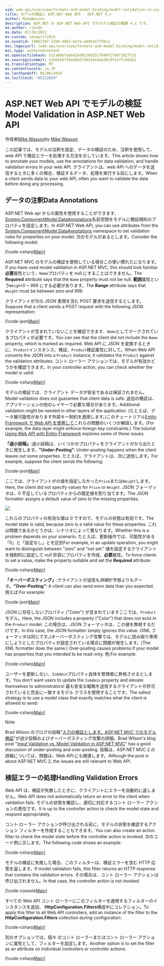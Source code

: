 ```yaml
---
uid: web-api/overview/formats-and-model-binding/model-validation-in-aspnet-web-api
title: モデルの検証に ASP.NET Web API - ASP.NET 4.x
author: MikeWasson
description: ASP.NET の ASP.NET Web API でのモデル検証の概要 4.x です。
ms.author: riande
ms.date: 07/20/2012
ms.custom: seoapril2019
ms.assetid: 7d061207-22b8-4883-bafa-e89b1e7749ca
msc.legacyurl: /web-api/overview/formats-and-model-binding/model-validation-in-aspnet-web-api
msc.type: authoredcontent
ms.openlocfilehash: 531a66b7ab642bd012663517640f2766f1917f25
ms.sourcegitcommit: 51b01b6ff8edde57d8243e4da28c9f1e7f1962b2
ms.translationtype: MT
ms.contentlocale: ja-JP
ms.lasthandoff: 05/06/2019
ms.locfileid: "65112819"
---
```

# <a name="model-validation-in-aspnet-web-api"></a><span data-ttu-id="0aa03-103">ASP.NET Web API でモデルの検証</span><span class="sxs-lookup"><span data-stu-id="0aa03-103">Model Validation in ASP.NET Web API</span></span>

<span data-ttu-id="0aa03-104">作成者[Mike Wasson](https://github.com/MikeWasson)</span><span class="sxs-lookup"><span data-stu-id="0aa03-104">by [Mike Wasson](https://github.com/MikeWasson)</span></span>

<span data-ttu-id="0aa03-105">この記事では、モデルの注釈を設定、データの検証のため、注釈を使用して、web API で検証エラーを処理する方法を示しています。</span><span class="sxs-lookup"><span data-stu-id="0aa03-105">This article shows how to annotate your models, use the annotations for data validation, and handle validation errors in your web API.</span></span> <span data-ttu-id="0aa03-106">クライアントは、web API へのデータを送信するときに多くの場合、検証するデータ、処理を実行する前にします。</span><span class="sxs-lookup"><span data-stu-id="0aa03-106">When a client sends data to your web API, often you want to validate the data before doing any processing.</span></span> 

## <a name="data-annotations"></a><span data-ttu-id="0aa03-107">データの注釈</span><span class="sxs-lookup"><span data-stu-id="0aa03-107">Data Annotations</span></span>

<span data-ttu-id="0aa03-108">ASP.NET Web api からの属性を使用することができます、 [System.ComponentModel.DataAnnotations](/dotnet/api/system.componentmodel.dataannotations)名前空間をモデルに検証規則のプロパティを設定します。</span><span class="sxs-lookup"><span data-stu-id="0aa03-108">In ASP.NET Web API, you can use attributes from the [System.ComponentModel.DataAnnotations](/dotnet/api/system.componentmodel.dataannotations) namespace to set validation rules for properties on your model.</span></span> <span data-ttu-id="0aa03-109">次のモデルがあるとします。</span><span class="sxs-lookup"><span data-stu-id="0aa03-109">Consider the following model:</span></span>

[!code-csharp[Main](model-validation-in-aspnet-web-api/samples/sample1.cs)]

<span data-ttu-id="0aa03-110">ASP.NET MVC のモデルの検証を使用している場合この使い慣れたになります。</span><span class="sxs-lookup"><span data-stu-id="0aa03-110">If you have used model validation in ASP.NET MVC, this should look familiar.</span></span> <span data-ttu-id="0aa03-111">**必要**属性という、`Name`プロパティを null にすることはできません。</span><span class="sxs-lookup"><span data-stu-id="0aa03-111">The **Required** attribute says that the `Name` property must not be null.</span></span> <span data-ttu-id="0aa03-112">**範囲**属性という`Weight`0 ~ 999 にする必要があります。</span><span class="sxs-lookup"><span data-stu-id="0aa03-112">The **Range** attribute says that `Weight` must be between zero and 999.</span></span>

<span data-ttu-id="0aa03-113">クライアントが次の JSON 表現を含む POST 要求を送信するとします。</span><span class="sxs-lookup"><span data-stu-id="0aa03-113">Suppose that a client sends a POST request with the following JSON representation:</span></span>

[!code-json[Main](model-validation-in-aspnet-web-api/samples/sample2.json)]

<span data-ttu-id="0aa03-114">クライアントが含まれていないことを確認できます、`Name`としてマークされているプロパティが必要です。</span><span class="sxs-lookup"><span data-stu-id="0aa03-114">You can see that the client did not include the `Name` property, which is marked as required.</span></span> <span data-ttu-id="0aa03-115">Web API に JSON を変換するときに、`Product`インスタンス、検証、`Product`検証属性に対して。</span><span class="sxs-lookup"><span data-stu-id="0aa03-115">When Web API converts the JSON into a `Product` instance, it validates the `Product` against the validation attributes.</span></span> <span data-ttu-id="0aa03-116">コント ローラー アクションでは、モデルが有効かどうかを確認できます。</span><span class="sxs-lookup"><span data-stu-id="0aa03-116">In your controller action, you can check whether the model is valid:</span></span>

[!code-csharp[Main](model-validation-in-aspnet-web-api/samples/sample3.cs)]

<span data-ttu-id="0aa03-117">モデルの検証では、クライアント データが安全であるは保証されません。</span><span class="sxs-lookup"><span data-stu-id="0aa03-117">Model validation does not guarantee that client data is safe.</span></span> <span data-ttu-id="0aa03-118">追加の検証は、アプリケーションの他のレイヤーで必要な場合があります。</span><span class="sxs-lookup"><span data-stu-id="0aa03-118">Additional validation might be needed in other layers of the application.</span></span> <span data-ttu-id="0aa03-119">(たとえば、データ層可能性があります外部キー制約を適用します。)このチュートリアル[Entity Framework で Web API を使用して](../data/using-web-api-with-entity-framework/part-1.md)これらの問題のいくつか解説します。</span><span class="sxs-lookup"><span data-stu-id="0aa03-119">(For example, the data layer might enforce foreign key constraints.) The tutorial [Using Web API with Entity Framework](../data/using-web-api-with-entity-framework/part-1.md) explores some of these issues.</span></span>

<span data-ttu-id="0aa03-120">**「過小投稿」**:過小投稿は、いくつかのプロパティをクライアントがから出たときに発生します。</span><span class="sxs-lookup"><span data-stu-id="0aa03-120">**"Under-Posting"**: Under-posting happens when the client leaves out some properties.</span></span> <span data-ttu-id="0aa03-121">たとえば、クライアントは、次に送信します。</span><span class="sxs-lookup"><span data-stu-id="0aa03-121">For example, suppose the client sends the following:</span></span>

[!code-json[Main](model-validation-in-aspnet-web-api/samples/sample4.json)]

<span data-ttu-id="0aa03-122">ここでは、クライアントがの値を指定しなかった`Price`または`Weight`します。</span><span class="sxs-lookup"><span data-stu-id="0aa03-122">Here, the client did not specify values for `Price` or `Weight`.</span></span> <span data-ttu-id="0aa03-123">JSON フォーマッタは、0 不足しているプロパティからの既定値を割り当てます。</span><span class="sxs-lookup"><span data-stu-id="0aa03-123">The JSON formatter assigns a default value of zero to the missing properties.</span></span>

![](model-validation-in-aspnet-web-api/_static/image1.png)

<span data-ttu-id="0aa03-124">これらのプロパティの有効な値は 0 ですので、モデルの状態は有効です。</span><span class="sxs-lookup"><span data-stu-id="0aa03-124">The model state is valid, because zero is a valid value for these properties.</span></span> <span data-ttu-id="0aa03-125">これは問題であるかどうかは、シナリオによって異なります。</span><span class="sxs-lookup"><span data-stu-id="0aa03-125">Whether this is a problem depends on your scenario.</span></span> <span data-ttu-id="0aa03-126">たとえば、更新操作では、可能性がある「0」と「設定なし」とを区別</span><span class="sxs-lookup"><span data-stu-id="0aa03-126">For example, in an update operation, you might want to distinguish between "zero" and "not set."</span></span> <span data-ttu-id="0aa03-127">値を設定するクライアントを強制的に設定して null 許容にプロパティを作成、**必要**属性。</span><span class="sxs-lookup"><span data-stu-id="0aa03-127">To force clients to set a value, make the property nullable and set the **Required** attribute:</span></span>

[!code-csharp[Main](model-validation-in-aspnet-web-api/samples/sample5.cs?highlight=1-2)]

<span data-ttu-id="0aa03-128">**「オーバーポスティング」**:クライアントが送信も*詳細*が予想よりもデータ。</span><span class="sxs-lookup"><span data-stu-id="0aa03-128">**"Over-Posting"**: A client can also send *more* data than you expected.</span></span> <span data-ttu-id="0aa03-129">例えば:</span><span class="sxs-lookup"><span data-stu-id="0aa03-129">For example:</span></span>

[!code-json[Main](model-validation-in-aspnet-web-api/samples/sample6.json)]

<span data-ttu-id="0aa03-130">JSON に存在しないプロパティ ("Color") が含まれていますここでは、`Product`モデル。</span><span class="sxs-lookup"><span data-stu-id="0aa03-130">Here, the JSON includes a property ("Color") that does not exist in the `Product` model.</span></span> <span data-ttu-id="0aa03-131">この場合は、JSON フォーマッタは、この値を無視するだけです。</span><span class="sxs-lookup"><span data-stu-id="0aa03-131">In this case, the JSON formatter simply ignores this value.</span></span> <span data-ttu-id="0aa03-132">(XML フォーマッタは同じです。)オーバーポスティング攻撃では、モデルに読み取り専用にしようとしたプロパティが設定されている場合に問題が発生します。</span><span class="sxs-lookup"><span data-stu-id="0aa03-132">(The XML formatter does the same.) Over-posting causes problems if your model has properties that you intended to be read-only.</span></span> <span data-ttu-id="0aa03-133">例:</span><span class="sxs-lookup"><span data-stu-id="0aa03-133">For example:</span></span>

[!code-csharp[Main](model-validation-in-aspnet-web-api/samples/sample7.cs)]

<span data-ttu-id="0aa03-134">ユーザーを更新しない、`IsAdmin`プロパティ自体を管理者に昇格させるとします。</span><span class="sxs-lookup"><span data-stu-id="0aa03-134">You don't want users to update the `IsAdmin` property and elevate themselves to administrators!</span></span> <span data-ttu-id="0aa03-135">最も安全な戦略を送信するクライアントが許可されていると完全に一致するモデル クラスを使用することです。</span><span class="sxs-lookup"><span data-stu-id="0aa03-135">The safest strategy is to use a model class that exactly matches what the client is allowed to send:</span></span>

[!code-csharp[Main](model-validation-in-aspnet-web-api/samples/sample8.cs)]

> [!NOTE]
> <span data-ttu-id="0aa03-136">Brad Wilson のブログの投稿"[入力の検証とします。ASP.NET MVC でのモデル検証](http://bradwilson.typepad.com/blog/2010/01/input-validation-vs-model-validation-in-aspnet-mvc.html)"が過少投稿およびオーバーポスティング攻撃の詳細。</span><span class="sxs-lookup"><span data-stu-id="0aa03-136">Brad Wilson's blog post "[Input Validation vs. Model Validation in ASP.NET MVC](http://bradwilson.typepad.com/blog/2010/01/input-validation-vs-model-validation-in-aspnet-mvc.html)" has a good discussion of under-posting and over-posting.</span></span> <span data-ttu-id="0aa03-137">投稿は、ASP.NET MVC 2 の詳細については、問題は、Web API にも関連します。</span><span class="sxs-lookup"><span data-stu-id="0aa03-137">Although the post is about ASP.NET MVC 2, the issues are still relevant to Web API.</span></span>

## <a name="handling-validation-errors"></a><span data-ttu-id="0aa03-138">検証エラーの処理</span><span class="sxs-lookup"><span data-stu-id="0aa03-138">Handling Validation Errors</span></span>

<span data-ttu-id="0aa03-139">Web API は、検証が失敗したときに、クライアントにエラーを自動的に返しません。</span><span class="sxs-lookup"><span data-stu-id="0aa03-139">Web API does not automatically return an error to the client when validation fails.</span></span> <span data-ttu-id="0aa03-140">モデルの状態を確認し、適切に対応するコント ローラー アクションの責任です。</span><span class="sxs-lookup"><span data-stu-id="0aa03-140">It is up to the controller action to check the model state and respond appropriately.</span></span>

<span data-ttu-id="0aa03-141">コント ローラー アクションが呼び出される前に、モデルの状態を確認するアクション フィルターを作成することもできます。</span><span class="sxs-lookup"><span data-stu-id="0aa03-141">You can also create an action filter to check the model state before the controller action is invoked.</span></span> <span data-ttu-id="0aa03-142">次のコード例に示します。</span><span class="sxs-lookup"><span data-stu-id="0aa03-142">The following code shows an example:</span></span>

[!code-csharp[Main](model-validation-in-aspnet-web-api/samples/sample9.cs)]

<span data-ttu-id="0aa03-143">モデルの検証に失敗した場合、このフィルターは、検証エラーを含む HTTP 応答を返します。</span><span class="sxs-lookup"><span data-stu-id="0aa03-143">If model validation fails, this filter returns an HTTP response that contains the validation errors.</span></span> <span data-ttu-id="0aa03-144">その場合は、コント ローラー アクションは呼び出されません。</span><span class="sxs-lookup"><span data-stu-id="0aa03-144">In that case, the controller action is not invoked.</span></span>

[!code-console[Main](model-validation-in-aspnet-web-api/samples/sample10.cmd)]

<span data-ttu-id="0aa03-145">すべての Web API コント ローラーにこのフィルターを適用するフィルターのインスタンスを追加、 **HttpConfiguration.Filters**構成中にコレクション。</span><span class="sxs-lookup"><span data-stu-id="0aa03-145">To apply this filter to all Web API controllers, add an instance of the filter to the **HttpConfiguration.Filters** collection during configuration:</span></span>

[!code-csharp[Main](model-validation-in-aspnet-web-api/samples/sample11.cs)]

<span data-ttu-id="0aa03-146">別のオプションでは、個々 のコント ローラーまたはコント ローラー アクションに属性として、フィルターを設定します。</span><span class="sxs-lookup"><span data-stu-id="0aa03-146">Another option is to set the filter as an attribute on individual controllers or controller actions:</span></span>

[!code-csharp[Main](model-validation-in-aspnet-web-api/samples/sample12.cs)]

